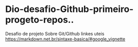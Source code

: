 # Dio-desafio-Github-primeiro-progeto-repos..
Desafio de projeto Sobre Git/Github
linkes uteis
https://markdown.net.br/sintaxe-basica/#google_vignette
